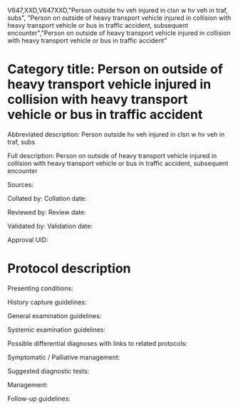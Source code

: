 V647,XXD,V647XXD,"Person outside hv veh injured in clsn w hv veh in traf, subs", "Person on outside of heavy transport vehicle injured in collision with heavy transport vehicle or bus in traffic accident, subsequent encounter","Person on outside of heavy transport vehicle injured in collision with heavy transport vehicle or bus in traffic accident"
# Category title: Person on outside of heavy transport vehicle injured in collision with heavy transport vehicle or bus in traffic accident

Abbreviated description: Person outside hv veh injured in clsn w hv veh in traf, subs

Full description: Person on outside of heavy transport vehicle injured in collision with heavy transport vehicle or bus in traffic accident, subsequent encounter

Sources:

Collated by:
Collation date:

Reviewed by:
Review date:

Validated by:
Validation date:

Approval UID:

# Protocol description

Presenting conditions:

History capture guidelines:

General examination guidelines:

Systemic examination guidelines:

Possible differential diagnoses with links to related protocols:

Symptomatic / Palliative management:

Suggested diagnostic tests:

Management:

Follow-up guidelines:
